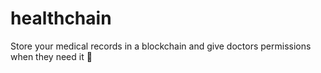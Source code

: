 # healthchain
Store your medical records in a blockchain and give doctors permissions when they need it :hospital:

